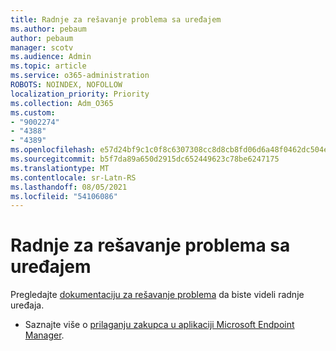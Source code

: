 ```yaml
---
title: Radnje za rešavanje problema sa uređajem
ms.author: pebaum
author: pebaum
manager: scotv
ms.audience: Admin
ms.topic: article
ms.service: o365-administration
ROBOTS: NOINDEX, NOFOLLOW
localization_priority: Priority
ms.collection: Adm_O365
ms.custom:
- "9002274"
- "4388"
- "4389"
ms.openlocfilehash: e57d24bf9c1c0f8c6307308cc8d8cb8fd06d6a48f0462dc504e0f54eb2844718
ms.sourcegitcommit: b5f7da89a650d2915dc652449623c78be6247175
ms.translationtype: MT
ms.contentlocale: sr-Latn-RS
ms.lasthandoff: 08/05/2021
ms.locfileid: "54106086"
---
```

# <a name="troubleshoot-device-actions"></a>Radnje za rešavanje problema sa uređajem

Pregledajte [dokumentaciju za rešavanje problema](https://docs.microsoft.com/configmgr/tenant-attach/technical-reference) da biste videli radnje uređaja.

- Saznajte više o [prilaganju zakupca u aplikaciji Microsoft Endpoint Manager](https://docs.microsoft.com/configmgr/tenant-attach/).
